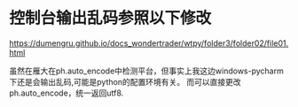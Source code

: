 # 控制台输出乱码参照以下修改
https://dumengru.github.io/docs_wondertrader/wtpy/folder3/folder02/file01.html

虽然在雁大在ph.auto_encode中检测平台，但事实上我这边windows-pycharm下还是会输出乱码,可能是python的配置环境有关。
而可以直接更改ph.auto_encode，统一返回utf8.

